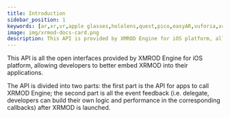 ```yaml
---
title: Introduction 
sidebar_position: 1
keywords: [ar,xr,vr,apple glasses,hololens,quest,pico,easyAR,vuforia,xrmod,mod,doc,XR,facebook,meta,unity]
image: img/xrmod-docs-card.png
description: This API is provided by XMROD Engine for iOS platform, allowing developers to better embed XRMOD into their applications.
---
```


This API is all the open interfaces provided by XMROD Engine for iOS platform, allowing developers to better embed XRMOD into their applications.

The API is divided into two parts: the first part is the API for apps to call XRMOD Engine; the second part is all the event feedback (i.e. delegate, developers can build their own logic and performance in the corresponding callbacks) after XRMOD is launched.